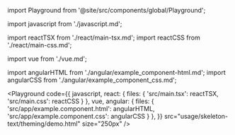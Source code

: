 import Playground from '@site/src/components/global/Playground';

import javascript from './javascript.md';

import reactTSX from './react/main-tsx.md';
import reactCSS from './react/main-css.md';

import vue from './vue.md';

import angularHTML from './angular/example_component-html.md';
import angularCSS from './angular/example_component_css.md';

<Playground
  code={{
    javascript,
    react: {
      files: {
        'src/main.tsx': reactTSX,
        'src/main.css': reactCSS
      }
    },
    vue,
    angular: {
      files: {
        'src/app/example.component.html': angularHTML,
        'src/app/example.component.css': angularCSS
      }
    },
  }}
  src="usage/skeleton-text/theming/demo.html"
  size="250px"
/>
